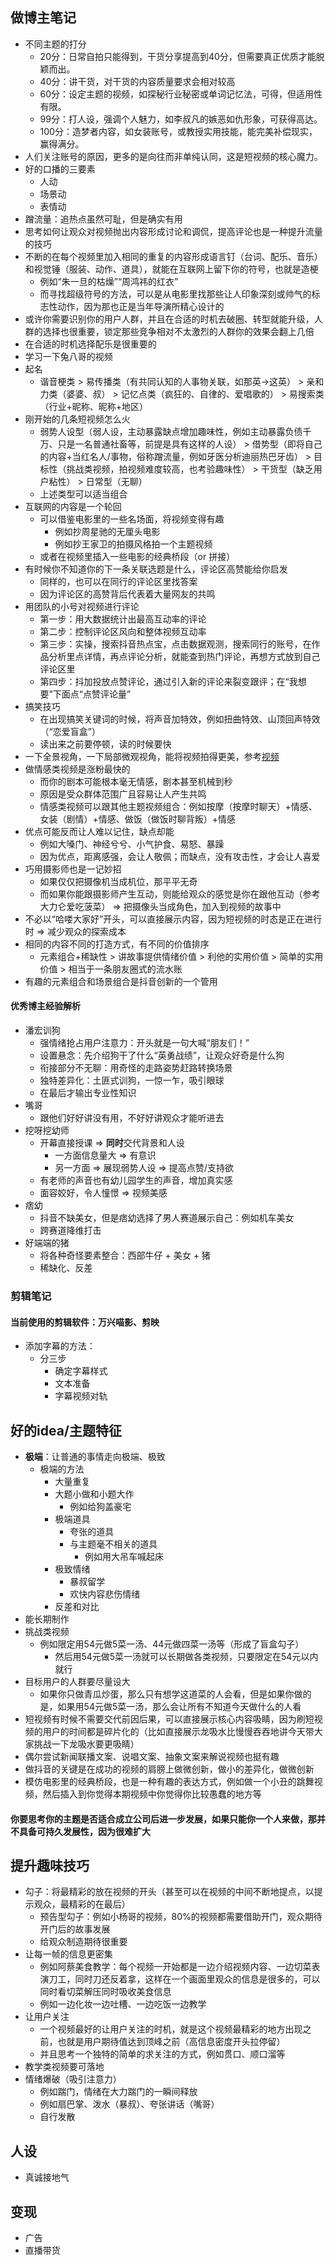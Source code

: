 ## 做博主笔记
- 不同主题的打分
  - 20分：日常自拍只能得到，干货分享提高到40分，但需要真正优质才能脱颖而出。
  - 40分：讲干货，对干货的内容质量要求会相对较高
  - 60分：设定主题的视频，如探秘行业秘密或单词记忆法，可得，但适用性有限。
  - 99分：打人设，强调个人魅力，如李叔凡的嫉恶如仇形象，可获得高达。
  - 100分：造梦者内容，如女装账号，或教授实用技能，能完美补偿现实，赢得满分。
- 人们关注账号的原因，更多的是向往而非单纯认同，这是短视频的核心魔力。
- 好的口播的三要素
  - 人动
  - 场景动
  - 表情动
- 蹭流量：追热点虽然可耻，但是确实有用
- 思考如何让观众对视频抛出内容形成讨论和调侃，提高评论也是一种提升流量的技巧
- 不断的在每个视频里加入相同的重复的内容形成语言钉（台词、配乐、音乐）和视觉锤（服装、动作、道具），就能在互联网上留下你的符号，也就是造梗
  - 例如“朱一旦的枯燥”“周鸿祎的红衣”
  - 而寻找超级符号的方法，可以是从电影里找那些让人印象深刻或帅气的标志性动作，因为那也正是当年导演所精心设计的
- 或许你需要识别你的用户人群，并且在合适的时机去破圈、转型就能升级，人群的选择也很重要，锁定那些竞争相对不太激烈的人群你的效果会翻上几倍
- 在合适的时机选择配乐是很重要的
- 学习一下兔八哥的视频
- 起名
  - 谐音梗类 > 易传播类（有共同认知的人事物关联，如那英->这英） > 亲和力类（婆婆、叔） > 记忆点类（疯狂的、自律的、爱唱歌的） > 易搜索类（行业+昵称、昵称+地区）
- 刚开始的几条短视频怎么火
  - 弱势人设型（弱人设，主动暴露缺点增加趣味性，例如主动暴露负债千万、只是一名普通社畜等，前提是具有这样的人设） > 借势型（即将自己的内容+当红名人/事物，俗称蹭流量，例如牙医分析迪丽热巴牙齿） > 目标性（挑战类视频，拍视频难度较高，也考验趣味性） > 干货型（缺乏用户粘性） > 日常型（无聊）
  - 上述类型可以适当组合
- 互联网的内容是一个轮回
  - 可以借鉴电影里的一些名场面，将视频变得有趣
    - 例如抄周星驰的无厘头电影
    - 例如抄王家卫的拍摄风格拍一个主题视频
  - 或者在视频里插入一些电影的经典桥段（or 拼接）
- 有时候你不知道你的下一条关联选题是什么，评论区高赞能给你启发
  - 同样的，也可以在同行的评论区里找答案  
  - 因为评论区的高赞背后代表着大量网友的共鸣
- 用团队的小号对视频进行评论
  - 第一步：用大数据统计出最高互动率的评论
  - 第二步：控制评论区风向和整体视频互动率
  - 第三步：实操，搜索抖音热点宝，点击数据观测，搜索同行的账号，在作品分析里点详情，再点评论分析，就能查到热门评论，再想方式放到自己评论区里
  - 第四步：抖加投放点赞评论，通过引入新的评论来裂变跟评；在“我想要”下面点“点赞评论量”
- 搞笑技巧
  - 在出现搞笑关键词的时候，将声音加特效，例如扭曲特效、山顶回声特效（“恋爱盲盒”）
  - 读出来之前要停顿，读的时候要快
- 一下全景视角，一下局部微观视角，能将视频拍得更美，参考[视频](https://www.bilibili.com/video/BV1ix23YmEeU/?vd_source=4cb5774261b49b0c38aeda2f8585c8af)
- 做情感类视频是涨粉最快的
  - 而你的剧本可能根本毫无情感，剧本甚至机械到秒
  - 原因是受众群体范围广且容易让人产生共鸣
  - 情感类视频可以跟其他主题视频组合：例如按摩（按摩时聊天）+情感、女装（剧情）+情感、做饭（做饭时聊背叛）+情感
- 优点可能反而让人难以记住，缺点却能
  - 例如大嗓门、神经兮兮、小气护食、易怒、暴躁
  - 因为优点，距离感强，会让人敬佩；而缺点，没有攻击性，才会让人喜爱
- 巧用摄影师也是一记妙招
  - 如果仅仅把摄像机当成机位，那平平无奇
  - 而如果你能跟摄影师产生互动，则能给观众的感觉是你在跟他互动（参考 大力仑爱吃菠菜） => 把摄像头当成角色，加入到视频的故事中
- 不必以“哈喽大家好”开头，可以直接展示内容，因为短视频的时态是正在进行时 => 减少观众的探索成本 
- 相同的内容不同的打造方式，有不同的价值排序
  - 元素组合+稀缺性 > 讲故事提供情绪价值 > 利他的实用价值 > 简单的实用价值 > 相当于一条朋友圈式的流水账
- 有趣的元素组合和场景组合是抖音创新的一个管用

#### 优秀博主经验解析
- 潘宏训狗
  - 强情绪抢占用户注意力：开头就是一句大喊“朋友们！”
  - 设置悬念：先介绍狗干了什么“英勇战绩”，让观众好奇是什么狗
  - 衔接部分不无聊：用奇怪的走路姿势赶路转换场景
  - 独特差异化：土匪式训狗，一惊一乍，吸引眼球
  - 在最后才输出专业性知识
- 嘴哥
  - 跟他们好好讲没有用，不好好讲观众才能听进去
- 挖呀挖幼师
  - 开幕直接授课 => **同时**交代背景和人设
    - 一方面信息量大 => 有意识
    - 另一方面 => 展现弱势人设 => 提高点赞/支持欲
  - 有老师的声音也有幼儿园学生的声音，增加真实感
  - 面容姣好，令人憧憬 => 视频美感
- 痞幼
  - 抖音不缺美女，但是痞幼选择了男人赛道展示自己：例如机车美女
  - 跨赛道降维打击
- 好端端的猪
  - 将各种奇怪要素整合：西部牛仔 + 美女 + 猪
  - 稀缺化、反差
  
### 剪辑笔记
#### 当前使用的剪辑软件：万兴喵影、剪映

- 添加字幕的方法：
  - 分三步
    - 确定字幕样式
    - 文本准备
    - 字幕视频对轨 


## 好的idea/主题特征
- **极端**：让普通的事情走向极端、极致
  - 极端的方法
    - 大量重复
    - 大题小做和小题大作
      - 例如给狗盖豪宅
    - 极端道具
      - 夸张的道具
      - 与主题毫不相关的道具
        - 例如用大吊车喊起床
    - 极致情绪
      - 暴叔留学
      - 欢快内容悲伤情绪
    - 反差和对比
- 能长期制作
- 挑战类视频
  - 例如限定用54元做5菜一汤、44元做四菜一汤等（形成了盲盒勾子）
    - 然后用54元做5菜一汤就可以长期做各类视频，只要限定在54元以内就行
- 目标用户的人群要尽量设大
  - 如果你只做青瓜炒蛋，那么只有想学这道菜的人会看，但是如果你做的是，如果用54元做5菜一汤，那么会让所有不知道今天做什么的人看
- 短视频有时候不需要交代前因后果，可以直接展示核心内容吸睛，因为刷短视频的用户的时间都是碎片化的（比如直接展示龙吸水比慢慢吞吞地讲今天带大家挑战一下龙吸水要更吸睛）
- 偶尔尝试新闻联播文案、说唱文案、抽象文案来解说视频也挺有趣
- 做抖音的关键是在成功的视频的肩膀上做微创新，做小的差异化，做微创新
- 模仿电影里的经典桥段，也是一种有趣的表达方式，例如做一个小丑的跳舞视频，然后插入到你觉得本期视频中你觉得你比较愚蠢的地方等

#### 你要思考你的主题是否适合成立公司后进一步发展，如果只能你一个人来做，那并不具备可持久发展性，因为很难扩大 

## 提升趣味技巧
- 勾子：将最精彩的放在视频的开头（甚至可以在视频的中间不断地提点，以提示观众，最精彩的在最后）
  - 预告型勾子：例如小杨哥的视频，80%的视频都需要借助开门，观众期待开门后的故事发展
  - 给观众制造期待很重要
- 让每一帧的信息更密集
  - 例如阿蔡美食教学：每个视频一开始都是一边介绍视频内容、一边切菜表演刀工，同时刀还反着拿，这样在一个画面里观众的信息是很多的，可以同时看切菜解压同时吸收美食信息
  - 例如一边化妆一边吐槽、一边吃饭一边教学
- 让用户关注
  - 一个视频最好的让用户关注的时机，就是这个视频最精彩的地方出现之前，也就是用户期待值达到顶峰之前（高信息密度开头拉停留）
  - 并且思考一个独特的简单的求关注的方式，例如贯口、顺口溜等
- 教学类视频要可落地
- 情绪爆破（吸引注意力）
  - 例如踹门，情绪在大力踹门的一瞬间释放
  - 例如扇巴掌、泼水（暴叔）、夸张讲话（嘴哥）
  - 自行发散

## 人设
- 真诚接地气


## 变现
- 广告
- 直播带货

